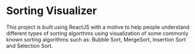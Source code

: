 # Sorting Visualizer
This project is built using ReactJS with a motive to help people understand different types of sorting algorthms using visualization of some commonly known sorting algorithms such as: Bubble Sort, MergeSort, Insertion Sort and Selection Sort.

